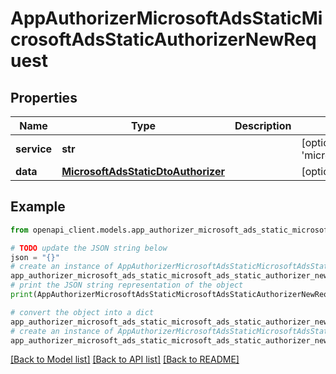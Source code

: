 # AppAuthorizerMicrosoftAdsStaticMicrosoftAdsStaticAuthorizerNewRequest


## Properties

Name | Type | Description | Notes
------------ | ------------- | ------------- | -------------
**service** | **str** |  | [optional] [default to 'microsoft_ads_static']
**data** | [**MicrosoftAdsStaticDtoAuthorizer**](MicrosoftAdsStaticDtoAuthorizer.md) |  | [optional] 

## Example

```python
from openapi_client.models.app_authorizer_microsoft_ads_static_microsoft_ads_static_authorizer_new_request import AppAuthorizerMicrosoftAdsStaticMicrosoftAdsStaticAuthorizerNewRequest

# TODO update the JSON string below
json = "{}"
# create an instance of AppAuthorizerMicrosoftAdsStaticMicrosoftAdsStaticAuthorizerNewRequest from a JSON string
app_authorizer_microsoft_ads_static_microsoft_ads_static_authorizer_new_request_instance = AppAuthorizerMicrosoftAdsStaticMicrosoftAdsStaticAuthorizerNewRequest.from_json(json)
# print the JSON string representation of the object
print(AppAuthorizerMicrosoftAdsStaticMicrosoftAdsStaticAuthorizerNewRequest.to_json())

# convert the object into a dict
app_authorizer_microsoft_ads_static_microsoft_ads_static_authorizer_new_request_dict = app_authorizer_microsoft_ads_static_microsoft_ads_static_authorizer_new_request_instance.to_dict()
# create an instance of AppAuthorizerMicrosoftAdsStaticMicrosoftAdsStaticAuthorizerNewRequest from a dict
app_authorizer_microsoft_ads_static_microsoft_ads_static_authorizer_new_request_from_dict = AppAuthorizerMicrosoftAdsStaticMicrosoftAdsStaticAuthorizerNewRequest.from_dict(app_authorizer_microsoft_ads_static_microsoft_ads_static_authorizer_new_request_dict)
```
[[Back to Model list]](../README.md#documentation-for-models) [[Back to API list]](../README.md#documentation-for-api-endpoints) [[Back to README]](../README.md)


